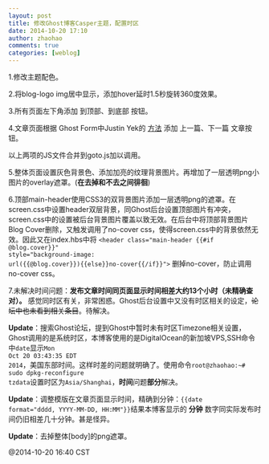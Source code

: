 ```yaml
---
layout: post
title: 修改Ghost博客Casper主题，配置时区
date: 2014-10-20 17:10
author: zhaohao
comments: true
categories: [weblog]
---
```

1.修改主题配色。

2.将blog-logo img居中显示，添加hover延时1.5秒旋转360度效果。

3.所有页面左下角添加 到顶部、到底部 按钮。

4.文章页面根据 Ghost Form中Justin Yek的 <a href="https://gist.github.com/jyek/5141bc6166b01419d43f">方法</a> 添加 上一篇、下一篇 文章按钮。

以上两项的JS文件合并到goto.js加以调用。

5.整体页面设置灰色背景色、添加加亮的纹理背景图片。再增加了一层透明png小图片的overlay遮罩。(<strong>在去掉和不去之间徘徊</strong>)

6.顶部main-header使用CSS3的双背景图片添加一层透明png的遮罩。在screen.css中设置header双层背景，同Ghost后台设置顶部图片有冲突，screen.css中的设置被后台背景图片覆盖以致无效。在后台中将顶部背景图片Blog Cover删除，又触发调用了no-cover css，使得screen.css中的背景依然无效。因此又在index.hbs中将 <code>&lt;header class="main-header {{#if @blog.cover}}" style="background-image: url({{@blog.cover}}){{else}}no-cover{{/if}}"&gt;</code> 删掉no-cover，防止调用no-cover css。

7.未解决时间问题：<strong>发布文章时间同页面显示时间相差大约13个小时（未精确查对）。</strong> 感觉同时区有关，非常困惑。Ghost后台设置中又没有时区相关的设定，<del>论坛中也未看到相关条目</del>。待解决。

<strong>Update</strong>：搜索Ghost论坛，提到Ghost中暂时未有时区Timezone相关设置，Ghost调用的是系统时区，本博客使用的是DigitalOcean的新加坡VPS,SSH命令中<code>date</code>显示<code>Mon Oct 20 03:43:35 EDT 2014</code>，美国东部时间。这样时差的问题就明确了。使用命令<code>root@zhaohao:~# sudo dpkg-reconfigure tzdata</code>设置时区为<code>Asia/Shanghai</code>，<strong>时间</strong>问题<strong>部分</strong>解决。

<strong>Update</strong>：调整模版在文章页面显示时间，精确到分钟：<code>{{date format="dddd, YYYY-MM-DD, HH:MM"}}</code>结果本博客显示的 <strong>分钟</strong> 数字同实际发布时间仍旧相差几十分钟。甚是怪异。

<strong>Update</strong>：去掉整体[body]的png遮罩。

@2014-10-20 16:40 CST
